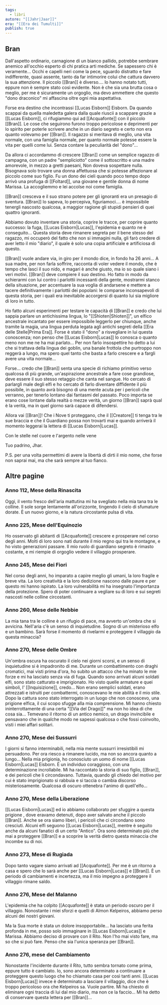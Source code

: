 ```yaml
---
tags:
  - libri
autore: "[[Jahr|Jaar]]"
era: "[[Era dei Tumulti]]"
publish: true
---
```


## Bran

  
Dall'aspetto ordinario, carnagione di un bianco pallido, potrebbe sembrare anemico all'occhio esperto di chi pratica arti mediche. Se sapessero chi è veramente... Occhi e capelli neri come la pece, sguardo distratto e fare indifferente, quasi assente, tanto da far intimorire colui che cattura davvero la sua attenzione. Il piccolo [[Bran]] è diverso.... lo hanno notato tutti, eppure non è sempre stato così evidente. Non è che sia una brutta cosa o meglio, per me è sicuramente un orgoglio, ma devo ammettere che questo "dono draconico" mi affascina oltre ogni mia aspettativa.

Forse era destino che incontrassi [[Lucas Eisborn]] Eisborn. Da quando scappai da quella maledetta galera dalla quale riuscii a scappare grazie a [[Lucas Eisborn]], ci rifugiammo qui ad [[Acquafonte]] con il piccolo [[Bran]]. Le cose che seguirono furono troppo pericolose e deprimenti per lo spirito per poterle scrivere anche in un diario segreto e certo non era quanto volevamo per [[Bran]]. Il ragazzo si meritava di meglio, una vita normale, con una famiglia normale, per quanto normale potesse essere la vita per quelli come lui. Senza contare la peculiarità del "dono"...

Da allora ci accordammo di crescere [[Bran]] come un semplice ragazzo di campagna, con un padre "sempliciotto" come il sottoscritto e una madre amorevole, in mezzo a gretti paesani, Non doveva sospettare nulla. Bisognava solo trovare una donna affettuosa che si potesse affezionare al piccolo come suo figlio. Fu un dono dei cieli quando poco tempo dopo arrivò una profuga di [[Foltard]], una giovane e gentile donna di nome Marissa. La accogliemmo e lei accolse noi come famiglia.

[[Bran]] cresceva e il suo strano potere per gli ignoranti era un presagio di sventura. [[Bran]] lo sapeva, lo percepiva, figuriamoci.... è impossibile tenergli nascosto qualcosa, a maggior ragione gli stupidi pensieri di quei quattro ignoranti.

Abbiamo dovuto inventare una storia, coprire le tracce, per coprire quanto successo: la fuga, [[Lucas Eisborn|Lucas]], l'epidemia e quanto ne è conseguito... Questa storia deve rimanere segreta per il bene stesso del ragazzo, mi occuperò del fatto che non si immagini nulla, gli farò credere di aver letto il mio "diario", il quale è solo una copia artificiale e artificiosa di questo.

[[Bran]] vuole andare via, in giro per il mondo dice, in fondo ha 26 anni... A sua madre, per non farla soffrire, racconta di voler vedere il mondo, che è tempo che lasci il suo nido, e magari è anche giusto, ma io so quale siano i veri motivi. [[Bran]] deve compiere il suo destino. Ho fatto in modo da schierarmi con lui contro i parlottii incessanti della gente, mostrarmi stanco della situazione, per accentuare la sua voglia di andarsene e mettere a tacere definitivamente i parlottii dei popolani: le comparse inconsapevoli di questa storia, per i quali era inevitabile accorgersi di quanto lui sia migliore di loro in tutto.

Ho fatto alcuni esperimenti per testare le capacità di [[Bran]] e credo che lui sappia parlare un antichissima lingua, lo "[[Shìoten|Shìoten]]", un elfico ancestrale incantato per essere impossibile leggerlo per chiunque, anche tramite la magia, una lingua perduta legata agli antichi segreti della [[Era delle Stelle|Prima Era]]. Forse è stato il "dono" a risvegliare in lui questa conoscenza; non penso che [[Lucas Eisborn|Lucas]] lo conosca o quanto meno non me ne ha mai parlato… Per non farlo insospettire ho detto a lui che si trattava della lingua dei goblin, una banale frottola che purtroppo non reggerà a lungo, ma spero quel tanto che basta a farlo crescere e a fargli avere una vita normale…

Forse... credo che [[Bran]] senta una specie di richiamo primitivo verso qualcosa di più grande, un'aspirazione ancestrale a fare cose grandiose, deve essere il suo stesso retaggio che canta nel sangue. Ho cercato di parlargli male degli elfi e ho cercato di farlo diventare diffidente il più possibile, in quanto avrà bisogno di una mente acuta per i pericoli che verranno, per tenerlo lontano dai fantasmi del passato. Poco importa se erano cose lontane dalla realtà o mezze verità, un giorno [[Bran]] saprà qual è la verità, ma in quel giorno sarà capace di difendersi.

Allora vai [[Bran]]! Che i Nove ti proteggano, che il [[Creatore]] ti tenga tra le sue braccia e che il Guardiano possa non trovarti mai e quando arriverà il momento leggerai la lettera di [[Lucas Eisborn|Lucas]].

Con le stelle nel cuore e l'argento nelle vene

Tuo padrino, Jhar.

P.S. per una volta permettimi di avere la libertà di dirti il mio nome, che forse non saprai mai, ma che sarà sempre al tuo fianco.

## Altre pagine

### Anno 112, Mese della Rinascita

Oggi, il vento fresco dell'aria mattutina mi ha svegliato nella mia tana tra le colline. Il sole sorge lentamente all'orizzonte, tingendo il cielo di sfumature dorate. È un nuovo giorno, e la natura circostante pulsa di vita.

### Anno 225, Mese dell'Equinozio

Ho osservato gli abitanti di [[Acquafonte]] crescere e prosperare nel corso degli anni. Molti di loro sono nati durante il mio regno qui tra le montagne, e ho visto generazioni passare. Il mio ruolo di guardiano segreto è rimasto costante, e mi riempie di orgoglio vedere il villaggio prosperare.

### Anno 245, Mese dei Fiori

Nel corso degli anni, ho imparato a capire meglio gli umani, la loro fragile e breve vita. La loro creatività e la loro dedizione nascono dalle paure e per questo mi hanno ispirato. La loro vulnerabilità mi ha insegnato l'importanza della protezione. Spero di poter continuare a vegliare su di loro e sui segreti nascosti nelle colline circostanti.

### Anno 260, Mese delle Nebbie

La mia tana tra le colline è un rifugio di pace, ma avverto un'ombra che si avvicina. Nell'aria c'è un senso di inquietudine. Sogno di un misterioso elfo e un bambino. Sarà forse il momento di rivelarmi e proteggere il villaggio da questa minaccia?

### Anno 270, Mese delle Ombre

Un'ombra oscura ha oscurato il cielo nei giorni scorsi, e un senso di inquietudine si è impadronito di me. Durante un combattimento con draghi cromatici, mai visti prima d'ora, ho subito un attacco che ha minato le mie forze e mi ha lasciato senza via di fuga. Quando sono arrivati alcuni soldati elfi, sono stato catturato e imprigionato. Ho visto quelle armature e quei simboli, l' [[Inquisizione]], credo... Non erano semplici soldati, erano attrezzati e istruiti per combattermi, conoscevano le mie abilità e il mio stile. Dopo la cattura sono stato interrogato in un luogo che non conoscevo, una prigione elfica, il cui scopo sfugge alla mia comprensione. Mi hanno chiesto ininterrottamente di una certa "[[Via del Drago]]" ma non ho idea di che cosa sia… Temevano il ritorno di un antico nemico, un drago invincibile e pensavano che in qualche modo ne sapessi qualcosa o che fossi coinvolto, visti i miei affari solitari.

### Anno 270, Mese dei Sussurri

I giorni si fanno interminabili, nella mia mente sussurri irresistibili mi persuadono. Per ora riesco a rimanere lucido, ma non so ancora quanto a lungo… Nella mia prigionia, ho conosciuto un uomo di nome [[Lucas Eisborn|Lucas]] Eisborn. È un individuo coraggioso, con una determinazione incrollabile. Mi ha raccontato la storia di suo figlio, [[Bran]], e dei pericoli che li circondavano. Tuttavia, quando gli chiedo del motivo per cui è stato imprigionato si rabbuia e si taccia o cambia discorso misteriosamente. Qualcosa di oscuro ottenebra l'animo di quell'elfo…

### Anno 270, Mese della Liberazione

[[Lucas Eisborn|Lucas]] ed io abbiamo collaborato per sfuggire a questa prigione , dove eravamo detenuti, dopo aver salvato anche il piccolo [[Bran]]. Anche se ora siamo liberi, i pericoli che ci circondano sono cresciuti. Alcuni elfi seguono [[Lucas Eisborn|Lucas]], mentre è seguito anche da alcuni fanatici di un certo "Antico". Ora sono determinato più che mai a proteggere [[Bran]] e a scoprire la verità dietro questa minaccia che incombe su di noi.

### Anno 273, Mese di Rugiada

Dopo tanto vagare siamo arrivati ad [[Acquafonte]]. Per me è un ritorno a casa e spero che lo sarà anche per [[Lucas Eisborn|Lucas]] e [[Bran]]. È un periodo di cambiamenti e incertezza, ma il mio impegno a proteggere il villaggio rimane saldo.

### Anno 276, Mese del Malanno

L'epidemia che ha colpito [[Acquafonte]] è stata un periodo oscuro per il villaggio. Nonostante i miei sforzi e quelli di Almon Kelpeiros, abbiamo perso alcuni dei nostri giovani.

Ma la Sua morte è stata un dolore insopportabile… ha lasciato una ferita profonda in me, posso solo immaginare in [[Lucas Eisborn|Lucas]] e Marissa. Abbiamo deciso di provare con il Rito. Non l'ho mai visto fare, ma so che si può fare. Penso che sia l'unica speranza per [[Bran]].

### Anno 276, mese del Cambiamento

Nonostante l'incidente durante il Rito, tutto sembra tornato come prima, eppure tutto è cambiato. Io, sono ancora determinato a continuare a proteggere questo luogo che ho chiamato casa per così tanti anni. [[Lucas Eisborn|Lucas]] invece è determinato a lasciare il villaggio, dice che è troppo pericoloso ora che Kelpeiros sa. Vuole partire. Mi ha chiesto di eliminare ogni traccia di lui dal mio diario, ma non ce la faccio… Mi ha detto di conservare questa lettera per [[Bran]]...